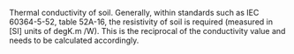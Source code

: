 Thermal conductivity of soil. Generally, within standards such as IEC 60364-5-52, table 52A-16, the resistivity of soil is required (measured in [SI] units of degK.m /W). This is the reciprocal of the conductivity value and needs to be calculated accordingly.
